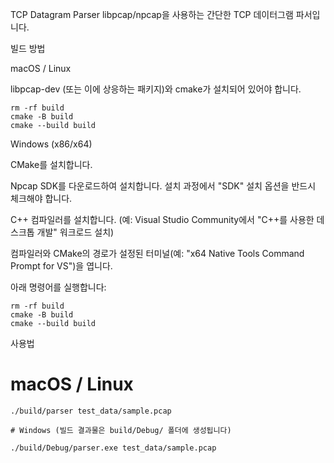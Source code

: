TCP Datagram Parser
libpcap/npcap을 사용하는 간단한 TCP 데이터그램 파서입니다.

빌드 방법

macOS / Linux

libpcap-dev (또는 이에 상응하는 패키지)와 cmake가 설치되어 있어야 합니다.

```
rm -rf build 
cmake -B build
cmake --build build
```


Windows (x86/x64)

CMake를 설치합니다.

Npcap SDK를 다운로드하여 설치합니다. 설치 과정에서 "SDK" 설치 옵션을 반드시 체크해야 합니다.

C++ 컴파일러를 설치합니다. (예: Visual Studio Community에서 "C++를 사용한 데스크톱 개발" 워크로드 설치)

컴파일러와 CMake의 경로가 설정된 터미널(예: "x64 Native Tools Command Prompt for VS")을 엽니다.

아래 명령어를 실행합니다:
```
rm -rf build
cmake -B build
cmake --build build
```

사용법

# macOS / Linux
```
./build/parser test_data/sample.pcap

# Windows (빌드 결과물은 build/Debug/ 폴더에 생성됩니다)

./build/Debug/parser.exe test_data/sample.pcap
```
